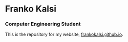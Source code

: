 # Franko Kalsi
### Computer Engineering Student

This is the repository for my website, [frankokalsi.github.io](frankokalsi.github.io).
